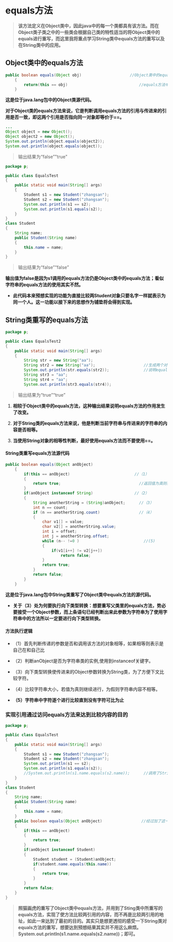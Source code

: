 # equals方法
>**该方法定义在Object类中，因此java中的每一个类都具有该方法。而在Object类子类之中的一些类会根据自己类的特性适当的将Object类中的equals进行重写，而这里我将重点学习String类中equals方法的重写以及在String类中的应用。**

## Object类中的equals方法
```java
public boolean equals(Object obj)                     //Object类中的equals方法（含义只有比较值是否相等）
	{
		return(this == obj)                               //equals方法中的参数则为外来参数；表示obj与this指针所指Object实例发生equals方法
	}
```
**这是位于java.lang包中的Object类源代码。**

**对于Object类的equals方法来说，它是判断调用equals方法的引用与传进来的引用是否一致，即这两个引用是否指向同一对象即等价于==。**

```java
...
Object object = new Object();
Object object2 = new Object();
System.out.println(object.equals(object2));
System.out.println(object.equals(object));
```
>输出结果为“false”"true"

```java
package p;

public class EqualsTest
{
	public static void main(String[] args)
	{
		Student s1 = new Student("zhangsan");
		Student s2 = new Student("zhangsan");
		System.out.println(s1 == s2);
		System.out.println(s1.equals(s2));
	}
}
class Student
{
	String name;
	public Student(String name)
	{
		this.name = name;
	}
}
```
>输出结果为“false”“false”

**输出值为false是因为s1调用的equals方法仍是Object类中的equals方法；看似字符串的equals方法的使用其实不然。**

* **此代码本来预想实现的功能为直接比较两Student对象只要名字一样就表示为同一个人。这一功能以接下来的思想作为铺垫将会得到实现。**

## String类重写的equals方法

```java
package p;

public class EqualsTest2
{
	public static void main(String[] args)
	{
		String str = new String("aa");
		String str2 = new String("aa");                     //生成两个对象，若是object类中的equals方法，这一定不会是true
		System.out.println(str.equals(str2));               //说明equals方法的作用发生了改变
		String str3 = "aa";
		String str4 = "aa";
		System.out.println(str3.equals(str4));
```

>输出结果为“true”“true”

1. **相较于Object类中的equals方法，这种输出结果说明equals方法的作用发生了改变。**

2. **对于String类的equals方法来说，他是判断当前字符串与传进来的字符串的内容是否相等。**

3. **当使用String对象的相等性判断，最好使用equals方法而不要使用==。**

#### String类重写equals方法源代码
```java
public boolean equals(Object anObject)
	{
		if(this == anObject)                            //（1）
		{
			return true;                                  //返回值为真则表示自己在跟自己比
		}
		if(anObject instanceof String)                  //（2）
		{
			String anotherString = (String)anObject;      //（3）
			int n == count;
			if (n == anotherString.count)                 //（4）
			{
				char v1[] = value;
				char v2[] = anotherString.value;
				int i = offset;
				int j = anotherString.offset;
				while (n-- !=0 )                            //(5)
				{
					if(v1[i++] != v2[j++])
						return false;
				}
				return true;
			}
			return false;
		}
	}
```
**这是位于java.lang包中String类重写了Object类中equals方法的源代码。**

* **关于（3）处为何要执行向下类型转换：想要重写父类里的equals方法，势必要接受一个Object参数，而上条语句已经判断出来此参数为字符串为了使用字符串中的方法所以一定要进行向下类型转换。**

#### 方法执行逻辑

* （1）首先判断传递的参数是否和调用该方法的对象相等，如果相等则表示是自己在和自己比

* （2）判断anObject是否为字符串类的实例,使用到instanceof关键字。

* （3）向下类型转换使传进来的Object参数转换为String类，为了方便下文比较字符。

* （4）比较字符串大小，若值为真则继续进行，为假则字符串内容不相等。

* **（5）字符串中字符逐个进行比较直到没有字符可比为止**

### 实现引用通过访问equals方法来达到比较内容的目的

```java
package p;

public class EqualsTest
{
	public static void main(String[] args)
	{
		Student s1 = new Student("zhangsan");
		Student s2 = new Student("zhangsan");
		System.out.println(s1 == s2);
		System.out.println(s1.equals(s2));
		//System.out.println(s1.name.equals(s2.name));      //调用了String类中重写的equals方法，此为理想输出
	}
}
class Student
{
	String name;
	public Student(String name)
	{
		this.name = name;
	}
	public boolean equals(Object anObject)                 //经过加了这一方法。Student类将equals方法重写，使其equals方法在调用时，不同于原有的Object类中的equals方法。
	{
		if(this == anObject)
		{
			return true;
		}
		if(anObject instanceof Student)
		{
			Student student = (Student)anObject;
			if(student.name.equals(this.name))
			{
				return true;
			}
		}
		return false;
	}
}

```
>**照猫画虎的重写了Object类中equals方法，并用到了Sting类中所重写的equals方法，实现了使方法比较两引用的内容，而不再是比较两引用的地址，如此一来达到了最初的目的。其实只是想更透彻的感受一下String类对equals方法的重写，想要达到预想结果其实并不用这么麻烦。System.out.println(s1.name.equals(s2.name))；即可。**
